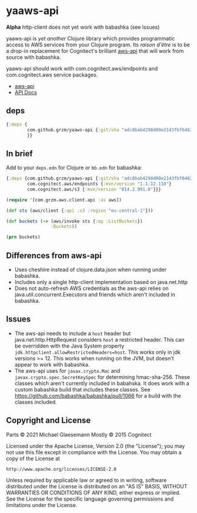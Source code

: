 # yaaws-api

**Alpha** http-client does not yet work with babashka (see Issues)

yaaws-api is _yet another_ Clojure library which provides programmatic
access to AWS services from your Clojure program. Its _raison d'être_
is to be a drop-in replacement for Cognitect's brilliant [aws-api][] that
will work from source with babashka.

yaaws-api should work with com.cognitect.aws/endpoints and
com.cognitect.aws service packages.

* [aws-api][]
* [API Docs](https://cognitect-labs.github.io/aws-api/)

[aws-api]: https://github.com/cognitect-labs/aws-api

## deps

```clojure
{:deps {
        com.github.grzm/yaaws-api {:git/sha "adc8bab4298d00e2143fbf646299d55936914469"}
        }}
```
## In brief

Add to your `deps.edn` for Clojure or `bb.edn` for babashka:

```clojure
{:deps {com.github.grzm/yaaws-api {:git/sha "adc8bab4298d00e2143fbf646299d55936914469"}
        com.cognitect.aws/endpoints {:mvn/version "1.1.12.110"}
        com.cognitect.aws/s3 {:mvn/version "814.2.991.0"}}}
```

```clojure
(require '[com.grzm.aws.client.api :as aws])

(def sts (aws/client {:api :s3 :region "eu-central-1"}))

(def buckets (-> (aws/invoke sts {:op :ListBuckets})
                 :Buckets))

(prn buckets)
```

## Differences from aws-api

 - Uses cheshire instead of clojure.data.json when running under babashka.
 - Includes only a single http-client implementation based on java.net.http
 - Does not auto-refresh AWS credentials as the aws-api relies on
   java.util.concurrent.Executors and friends which aren't included in babashka.

## Issues
 - The aws-api needs to include a `host` header but
   java.net.http.HttpRequest considers `host` a restricted
   header. This can be overridden with the Java System property
   `jdk.httpclient.allowRestrictedHeaders=host`. This works only in
   jdk versions >= 12. This works when running on the JVM, but doesn't
   appear to work with babashka.
 - The aws-api uses for `javax.crypto.Mac` and
   `javax.crypto.spec.SecretKeySpec` for determining
   hmac-sha-256. These classes which aren't currently included in
   babahska.  It does work with a custom babashka build that includes
   these classes. See https://github.com/babashka/babashka/pull/1066
   for a build with the classes included.

## Copyright and License

Parts © 2021 Michael Glaesemann
Mostly © 2015 Cognitect

Licensed under the Apache License, Version 2.0 (the "License");
you may not use this file except in compliance with the License.
You may obtain a copy of the License at

    http://www.apache.org/licenses/LICENSE-2.0

Unless required by applicable law or agreed to in writing, software
distributed under the License is distributed on an "AS IS" BASIS,
WITHOUT WARRANTIES OR CONDITIONS OF ANY KIND, either express or implied.
See the License for the specific language governing permissions and
limitations under the License.
